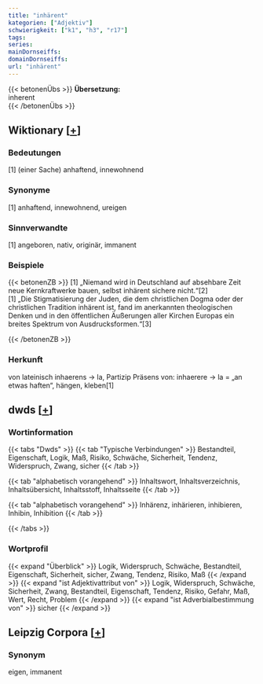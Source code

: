 ```yaml
---
title: "inhärent"
kategorien: ["Adjektiv"]
schwierigkeit: ["k1", "h3", "r17"]
tags:
series:
mainDornseiffs:
domainDornseiffs:
url: "inhärent"
---
```


{{< betonenÜbs >}}
**Übersetzung:**  
inherent  
{{< /betonenÜbs >}}

## Wiktionary [[+](https://de.wiktionary.org/wiki/inhärent)]

### Bedeutungen
[1] (einer Sache) anhaftend, innewohnend  

### Synonyme
[1] anhaftend, innewohnend, ureigen  

### Sinnverwandte
[1] angeboren, nativ, originär, immanent  

### Beispiele
{{< betonenZB >}}
[1] „Niemand wird in Deutschland auf absehbare Zeit neue Kernkraftwerke bauen, selbst inhärent sichere nicht.“[2]  
[1] „Die Stigmatisierung der Juden, die dem christlichen Dogma oder der christlichen Tradition inhärent ist, fand im anerkannten theologischen Denken und in den öffentlichen Äußerungen aller Kirchen Europas ein breites Spektrum von Ausdrucksformen.“[3]  

{{< /betonenZB >}}
### Herkunft
von lateinisch inhaerens → la, Partizip Präsens von: inhaerere → la = „an etwas haften“, hängen, kleben[1]  



## dwds [[+](https://www.dwds.de/wb/inhärent)]

### Wortinformation
{{< tabs "Dwds" >}}
{{< tab "Typische Verbindungen" >}}
Bestandteil, Eigenschaft, Logik, Maß, Risiko, Schwäche, Sicherheit, Tendenz, Widerspruch, Zwang, sicher
{{< /tab >}}

{{< tab "alphabetisch vorangehend" >}}
Inhaltswort, Inhaltsverzeichnis, Inhaltsübersicht, Inhaltsstoff, Inhaltsseite
{{< /tab >}}

{{< tab "alphabetisch vorangehend" >}}
Inhärenz, inhärieren, inhibieren, Inhibin, Inhibition
{{< /tab >}}

{{< /tabs >}}

### Wortprofil
{{< expand "Überblick" >}} Logik, Widerspruch, Schwäche, Bestandteil, Eigenschaft, Sicherheit, sicher, Zwang, Tendenz, Risiko, Maß {{< /expand >}}
{{< expand "ist Adjektivattribut von" >}} Logik, Widerspruch, Schwäche, Sicherheit, Zwang, Bestandteil, Eigenschaft, Tendenz, Risiko, Gefahr, Maß, Wert, Recht, Problem {{< /expand >}}
{{< expand "ist Adverbialbestimmung von" >}} sicher {{< /expand >}}

## Leipzig Corpora [[+](https://corpora.uni-leipzig.de/en/res?word=inhärent&corpusId=deu_newscrawl-public_2018)]


### Synonym
eigen, immanent

